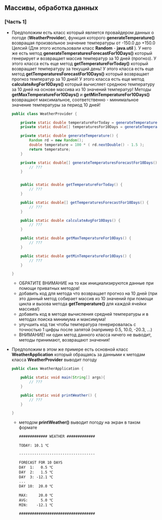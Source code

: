 ## Массивы, обработка данных

### [Часть 1]

* Предположим есть класс который является провайдером данных о погоде (**WeatherProvider**), функция которого **generateTemperature()** возвращая произвольное значение температуры от -150.0 до +150.0 Целсий (Для этого использовали класс **Random** - **java.util** ). У него же есть метод **generateTemperaturesForecastFor10Days()** который генерирует и возвращает массив температур за 10 дней (прогноз).
У этого класса есть еще метод **getTemperatureForToday()** который возвращает температуру за текущий день! 
У этого класса есть еще метод **getTemperaturesForecastFor10Days()** который возвращает прогноз температур за 10 дней! 
У этого класса есть еще метод **calculateAvgFor10Days()** который вычисляет среднюю температуру за 10 дней на основе массива из 10 значений температур! 
Методы **getMaxTemperatureFor10Days()** и **getMinTemperatureFor10Days()** возвращают максимальное, соответственно - минимальное значение температуры за период 10 дней!

  ```java
  public class WeatherProvider {

      private static double temperatureForToday = generateTemperature();
      private static double[] temperaturesFor10Days = generateTemperaturesForecastFor10Days();

      private static double generateTemperature() {
          Random rd = new Random(); 
          double temperature = 100 * ( rd.nextDouble() - 1.5 );
          return temperature;
      }

      private static double[] generateTemperaturesForecastFor10Days() {
          // ???
      }  


      public static double getTemperatureForToday() {
          // ???
      }

      public static double[] getTemperaturesForecastFor10Days() {
          // ???
      }

      public static double calculateAvgFor10Days() {
          // ???
      }

      public static double getMaxTemperatureFor10Days() {
          // ???
      }

      public static double getMinTemperatureFor10Days() {
          // ???
      }

  }
  ``` 
  - ОБРАТИТЕ ВНИМАНИЕ на то как инициализируются данные при помощи приватных методов!  
  - добавить код для метода что возвращает прогноз на 10 дней (при это данный метод собирает массив из 10 значений при помощи цикла и вызова метода **getTemperature()** для каждой ячейки массива!)
  - добавить код в методе вычисления средней температуры и в методах поиска минимума и максимума!
  - улучшить код так чтобы температура генерировалась с точностью 1 цифры после запятой (например 0.5, 10.0, -20.3, ...) 
  - ВНИМАНИЕ! ни один метод данного класса ничего не выводит, методы принимают, возвращают значения!


* Предположим в этом же примере есть основной класс **WeatherApplication** который обращаясь за данными к методам класса **WeatherProvider** выводит погоду 
  ```java
  public class WeatherApplication {

      public static void main(String[] args){
          // ???
      }

      public static void printWeather() {
          // ???
      }

  }
  ```  
  - методом **printWeather()** выводит погоду на экран в таком формате
    ```
    ############# WEATHER #############

    TODAY: 10.1 ℃

    -----------------------------------
    
    FORECAST FOR 10 DAYS
    DAY  1:   0.5 ℃
    DAY  2:   1.5 ℃
    DAY  3: -12.1 ℃
    ...
    DAY 10:  20.0 ℃
    
    MAX:     20.0 ℃
    AVG:      5.0 ℃
    MIN:    -12.1 ℃
    
    ###################################
    ``` 